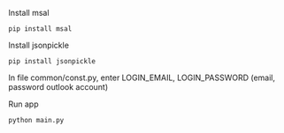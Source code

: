 Install msal

    pip install msal
  
Install jsonpickle

    pip install jsonpickle
	
In file common/const.py, enter LOGIN_EMAIL, LOGIN_PASSWORD (email, password outlook account)
  
Run app

    python main.py
    
